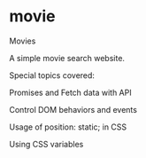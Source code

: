 # movie

Movies

A simple movie search website.



Special topics covered:


Promises and Fetch data with API

Control DOM behaviors and events

Usage of position: static; in CSS

Using CSS variables
